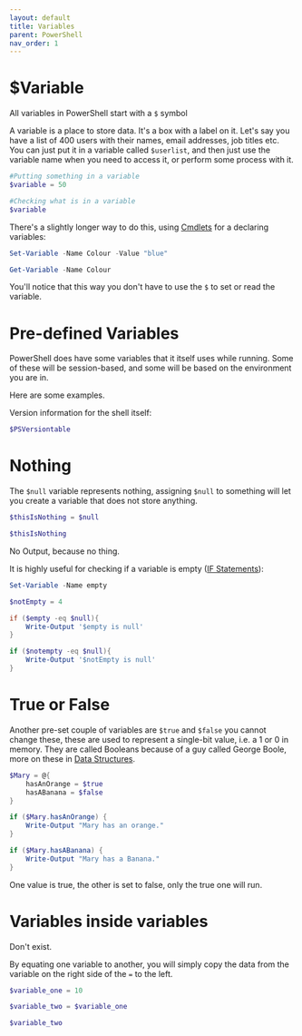```yaml
---
layout: default
title: Variables
parent: PowerShell
nav_order: 1
---
```


# $Variable
All variables in PowerShell start with a `$` symbol

A variable is a place to store data. It's a box with a label on it. Let's say you have a list of 400 users with their names, email addresses, job titles etc. You can just put it in a variable called `$userlist`, and then just use the variable name when you need to access it, or perform some process with it.
 
```powershell
#Putting something in a variable
$variable = 50

#Checking what is in a variable
$variable
```

There's a slightly longer way to do this, using [Cmdlets] for a declaring variables:

```powershell
Set-Variable -Name Colour -Value "blue"

Get-Variable -Name Colour
```

You'll notice that this way you don't have to use the `$` to set or read the variable.

# Pre-defined Variables
PowerShell does have some variables that it itself uses while running. Some of these will be session-based, and some will be based on the environment you are in.

Here are some examples.

Version information for the shell itself:
```powershell
$PSVersiontable
```

# Nothing
The `$null` variable represents nothing, assigning `$null` to something will let you create a variable that does not store anything.

```powershell
$thisIsNothing = $null

$thisIsNothing
```

No Output, because no thing.

It is highly useful for checking if a variable is empty ([IF Statements]):

```powershell
Set-Variable -Name empty

$notEmpty = 4

if ($empty -eq $null){
	Write-Output '$empty is null'
}

if ($notempty -eq $null){
	Write-Output '$notEmpty is null'
}
```

# True or False
Another pre-set couple of variables are `$true` and `$false` you cannot change these, these are used to represent a single-bit value, i.e. a 1 or 0 in memory. 
They are called Booleans because of a guy called George Boole, more on these in [Data Structures].

```powershell
$Mary = @{
	hasAnOrange = $true
	hasABanana = $false
}

if ($Mary.hasAnOrange) {
	Write-Output "Mary has an orange."
}

if ($Mary.hasABanana) {
	Write-Output "Mary has a Banana."
}
```

One value is true, the other is set to false, only the true one will run. 

# Variables inside variables
Don't exist.

By equating one variable to another, you will simply copy the data from the variable on the right side of the `=` to the left.

```powershell
$variable_one = 10

$variable_two = $variable_one

$variable_two
```

[Cmdlets]: https://kasmichta.github.io/hjkl/docs/PowerShell/cmdlets.html
[IF Statements]: https://kasmichta.github.io/hjkl/docs/PowerShell/if-else.html
[Data Structures]: https://kasmichta.github.io/hjkl/docs/PowerShell/data-structures.html
